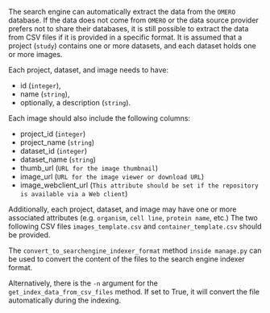 The search engine can automatically extract the data from the ``OMERO`` database.
If the data does not come from ``OMERO`` or the data source provider prefers not to share their databases, it is still possible to extract the data from CSV files if it is provided in a specific format.
It is assumed that a project (``study``) contains one or more datasets, and each dataset holds one or more images. 

Each project, dataset, and image needs to have:
* id (``integer``), 
* name (``string``), 
* optionally, a description (``string``). 

Each image should also include the following columns:
* project_id (``integer``)
* project_name (``string``)
* dataset_id (``integer``)
* dataset_name (``string``)
* thumb_url (``URL for the image thumbnail``)
* image_url (``URL for the image viewer or download URL``)
* image_webclient_url (``This attribute should be set if the repository is available via a Web client``)

Additionally, each project, dataset, and image may have one or more associated attributes (e.g. ``organism``, ``cell line``, ``protein name``, etc.)
The two following CSV files ``images_template.csv`` and ``container_template.csv`` should be provided.

The ``convert_to_searchengine_indexer_format`` method ``inside manage.py`` can be used to convert the content of the files to the search engine indexer format.

Alternatively, there is the ``-n`` argument for the ``get_index_data_from_csv_files`` method. If set to True, it will convert the file automatically during the indexing.
